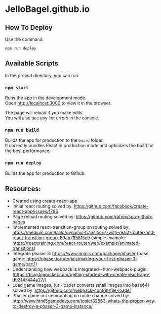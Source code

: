 # JelloBagel.github.io

## How To Deploy

Use the command:

    npm run deploy

## Available Scripts

In the project directory, you can run:

### `npm start`

Runs the app in the development mode.<br>
Open [http://localhost:3000](http://localhost:3000) to view it in the browser.

The page will reload if you make edits.<br>
You will also see any lint errors in the console.

### `npm run build`

Builds the app for production to the `build` folder.<br>
It correctly bundles React in production mode and optimizes the build for the best performance.

### `npm run deploy`

Builds the app for production to Github.<br>

## Resources:

- Created using create-react-app
- Initial react routing solved by: https://github.com/facebook/create-react-app/issues/1765
- Page reload routing solved by: https://github.com/rafrex/spa-github-pages
- Implemented react-transition-group on routing solved by: https://medium.com/lalilo/dynamic-transitions-with-react-router-and-react-transition-group-69ab795815c9 (simple example: https://reacttraining.com/react-router/web/example/animated-transitions)
- Integrate phaser 3: https://www.npmjs.com/package/phaser (base game: https://phaser.io/tutorials/making-your-first-phaser-3-game/part1)
- Understanding how webpack is integrated--html-webpack-plugin: (https://blog.logrocket.com/getting-started-with-create-react-app-d93147444a27/)
- Load game images, (url-loader converts small images into base64) solved by: https://github.com/webpack-contrib/file-loader
- Phaser game not unmounting on route change solved by: http://www.html5gamedevs.com/topic/32563-whats-the-proper-way-to-destroy-a-phaser-3-game-instance/
